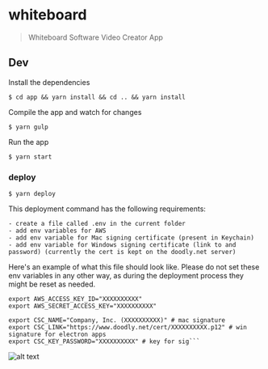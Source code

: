 # whiteboard

> Whiteboard Software Video Creator App

## Dev

Install the dependencies

```
$ cd app && yarn install && cd .. && yarn install
```

Compile the app and watch for changes

```
$ yarn gulp
```

Run the app

```
$ yarn start
```

### deploy

```
$ yarn deploy
```

This deployment command has the following requirements:

```
- create a file called .env in the current folder
- add env variables for AWS
- add env variable for Mac signing certificate (present in Keychain)
- add env variable for Windows signing certificate (link to and password) (currently the cert is kept on the doodly.net server)
```

Here's an example of what this file should look like. Please do not set these env variables in any other way, as during the deployment process they might be reset as needed.

````
export AWS_ACCESS_KEY_ID="XXXXXXXXXX"
export AWS_SECRET_ACCESS_KEY="XXXXXXXXXX"

export CSC_NAME="Company, Inc. (XXXXXXXXXX)" # mac signature
export CSC_LINK="https://www.doodly.net/cert/XXXXXXXXXX.p12" # win signature for electron apps
export CSC_KEY_PASSWORD="XXXXXXXXXX" # key for sig```
````
![alt text](https://github.com/fullstackdeveloperstar/doodly/blob/master/doodly.png)